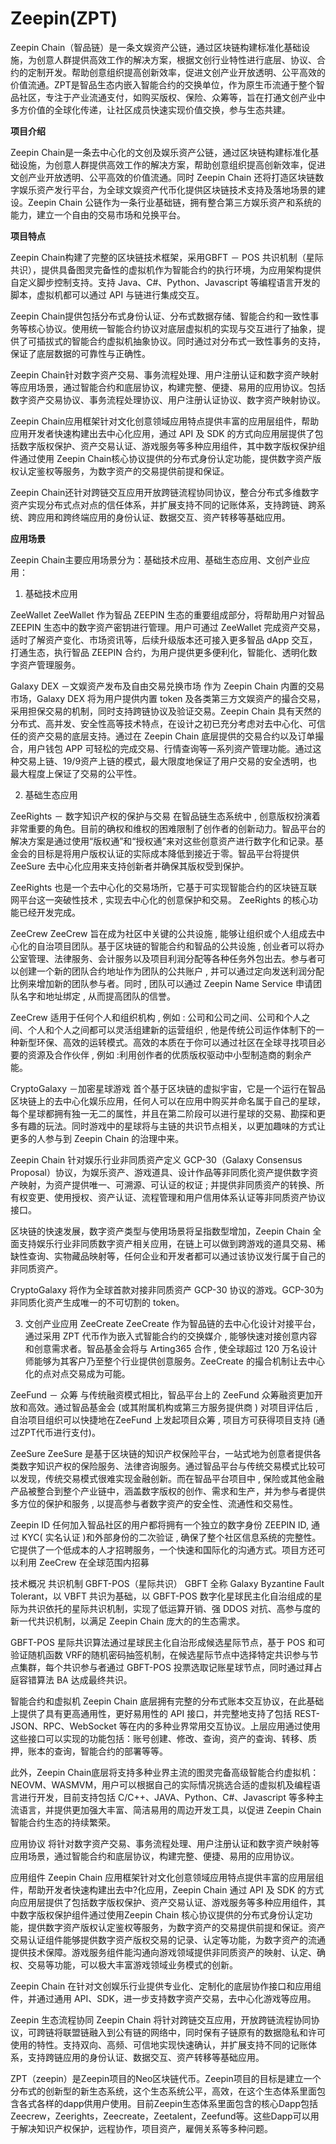 # Zeepin(ZPT)

Zeepin Chain（智品链）是一条文娱资产公链，通过区块链构建标准化基础设施，为创意人群提供高效工作的解决方案，根据文创行业特性进行底层、协议、合约的定制开发。帮助创意组织提高创新效率，促进文创产业开放透明、公平高效的价值流通。ZPT是智品生态内嵌入智能合约的交换单位，作为原生币流通于整个智品社区，专注于产业流通支付，如购买版权、保险、众筹等，旨在打通文创产业中多方价值的全球化传递，让社区成员快速实现价值交换，参与生态共建。

**项目介绍**

Zeepin Chain是一条去中心化的文创及娱乐资产公链，通过区块链构建标准化基础设施，为创意人群提供高效工作的解决方案，帮助创意组织提高创新效率，促进文创产业开放透明、公平高效的价值流通。同时 Zeepin Chain 还将打造区块链数字娱乐资产发行平台，为全球文娱资产代币化提供区块链技术支持及落地场景的建设。Zeepin Chain 公链作为一条行业基础链，拥有整合第三方娱乐资产和系统的能力，建立一个自由的交易市场和兑换平台。

**项目特点**

Zeepin Chain构建了完整的区块链技术框架，采用GBFT － POS 共识机制（星际共识），提供具备图灵完备性的虚拟机作为智能合约的执行环境，为应用架构提供自定义脚步控制支持。支持 Java、C#、Python、Javascript 等编程语言开发的脚本，虚拟机都可以通过 API 与链进行集成交互。

Zeepin Chain提供包括分布式身份认证、分布式数据存储、智能合约和一致性事务等核心协议。使用统一智能合约协议对底层虚拟机的实现与交互进行了抽象，提供了可插拔式的智能合约虚拟机抽象协议。同时通过对分布式一致性事务的支持，保证了底层数据的可靠性与正确性。

Zeepin Chain针对数字资产交易、事务流程处理、用户注册认证和数字资产映射等应用场景，通过智能合约和底层协议，构建完整、便捷、易用的应用协议。包括数字资产交易协议、事务流程处理协议、用户注册认证协议、数字资产映射协议。

Zeepin Chain应用框架针对文化创意领域应用特点提供丰富的应用层组件，帮助应用开发者快速构建出去中心化应用，通过 API 及 SDK 的方式向应用层提供了包括数字版权保护、资产交易认证、游戏服务等多种应用组件，其中数字版权保护组件通过使用 Zeepin Chain核心协议提供的分布式身份认定功能，提供数字资产版权认定鉴权等服务，为数字资产的交易提供前提和保证。

Zeepin Chain还针对跨链交互应用开放跨链流程协同协议，整合分布式多维数字资产实现分布式点对点的信任体系，并扩展支持不同的记账体系，支持跨链、跨系统、跨应用和跨终端应用的身份认证、数据交互、资产转移等基础应用。

**应用场景**

Zeepin Chain主要应用场景分为：基础技术应用、基础生态应用、文创产业应用：

1. 基础技术应用

ZeeWallet
ZeeWallet 作为智品 ZEEPIN 生态的重要组成部分，将帮助用户对智品 ZEEPIN 生态中的数字资产密钥进行管理。用户可通过 ZeeWallet 完成资产交易，适时了解资产变化、市场资讯等，后续升级版本还可接入更多智品 dApp 交互，打通生态，执行智品 ZEEPIN 合约，为用户提供更多便利化，智能化、透明化数字资产管理服务。

Galaxy DEX －文娱资产发布及自由交易兑换市场
作为 Zeepin Chain 内置的交易市场，Galaxy DEX 将为用户提供内置 token 及各类第三方文娱资产的撮合交易，采用担保交易的机制，同时支持跨链协议及验证交易。Zeepin Chain 具有天然的分布式、高并发、安全性高等技术特点，在设计之初已充分考虑对去中心化、可信任的资产交易的底层支持。通过在 Zeepin Chain 底层提供的交易合约以及订单撮合，用户钱包 APP 可轻松的完成交易、行情查询等一系列资产管理功能。通过这种交易上链、19/9资产上链的模式，最大限度地保证了用户交易的安全透明，也最大程度上保证了交易的公平性。

2. 基础生态应用

ZeeRights － 数字知识产权的保护与交易
在智品链生态系统中 , 创意版权扮演着非常重要的角色。目前的确权和维权的困难限制了创作者的创新动力。智品平台的解决方案是通过使用“版权通”和“授权通”来对这些创意资产进行数字化和记录。基金会的目标是将用户版权认证的实际成本降低到接近于零。智品平台将提供 ZeeSure 去中心化应用来支持创新者并确保其版权受到保护。

ZeeRights 也是一个去中心化的交易场所，它基于可实现智能合约的区块链互联网平台这一突破性技术 , 实现去中心化的创意保护和交易。 ZeeRights 的核心功能已经开发完成。

ZeeCrew
ZeeCrew 旨在成为社区中关键的公共设施 , 能够让组织或个人组成去中心化的自治项目团队。基于区块链的智能合约和智品的公共设施 , 创业者可以将办公室管理、法律服务、会计服务以及项目利润分配等各种任务外包出去。参与者可以创建一个新的团队合约地址作为团队的公共账户 , 并可以通过定向发送利润分配比例来增加新的团队参与者。同时 , 团队可以通过 Zeepin Name Service 申请团队名字和地址绑定 , 从而提高团队的信誉。

ZeeCrew 适用于任何个人和组织机构 , 例如 : 公司和公司之间、公司和个人之间、个人和个人之间都可以灵活组建新的运营组织 , 他是传统公司运作体制下的一种新型环保、高效的运转模式。高效的本质在于你可以通过社区在全球寻找项目必要的资源及合作伙伴 , 例如 :利用创作者的优质版权驱动中小型制造商的剩余产能。

CryptoGalaxy －加密星球游戏
首个基于区块链的虚拟宇宙，它是一个运行在智品区块链上的去中心化娱乐应用，任何人可以在应用中购买并命名属于自己的星球，每个星球都拥有独一无二的属性，并且在第二阶段可以进行星球的交易、勘探和更多有趣的玩法。同时游戏中的星球将与主链的共识节点相关，以更加趣味的方式让更多的人参与到 Zeepin Chain 的治理中来。

Zeepin Chain 针对娱乐行业非同质资产定义 GCP-30（Galaxy Consensus Proposal）协议，为娱乐资产、游戏道具、设计作品等非同质化资产提供数字资产映射，为资产提供唯一、可溯源、可认证的权证 ; 并提供非同质资产的转换、所有权变更、使用授权、资产认证、流程管理和用户信用体系认证等非同质资产协议接口。

区块链的快速发展，数字资产类型与使用场景将呈指数型增加，Zeepin Chain 全面支持娱乐行业非同质数字资产相关应用，在链上可以做到跨游戏的道具交易、稀缺性查询、实物藏品映射等，任何企业和开发者都可以通过该协议发行属于自己的非同质资产。

CryptoGalaxy 将作为全球首款对接非同质资产 GCP-30 协议的游戏。GCP-30为非同质化资产生成唯一的不可切割的 token。

3. 文创产业应用
ZeeCreate
ZeeCreate 作为智品链的去中心化设计对接平台，通过采用 ZPT 代币作为嵌入式智能合约的交换媒介 , 能够快速对接创意内容和创意需求者。智品基金会将与 Arting365 合作 , 使全球超过 120 万名设计师能够为其客户乃至整个行业提供创意服务。ZeeCreate 的撮合机制让去中心化的点对点交易成为可能。

ZeeFund － 众筹
与传统融资模式相比，智品平台上的 ZeeFund 众筹融资更加开放和高效。通过智品基金会 (或其附属机构或第三方服务提供商 ) 对项目评估后 , 自治项目组织可以快捷地在ZeeFund 上发起项目众筹 , 项目方可获得项目支持 (通过ZPT代币进行支付)。

ZeeSure
ZeeSure 是基于区块链的知识产权保险平台，一站式地为创意者提供各类数字知识产权的保险服务、法律咨询服务。通过智品平台与传统交易模式比较可以发现，传统交易模式很难实现金融创新。而在智品平台项目中 , 保险或其他金融产品被整合到整个产业链中，涵盖数字版权的创作、需求和生产，并为参与者提供多方位的保护和服务 , 以提高参与者数字资产的安全性、流通性和交易性。

Zeepin ID
任何加入智品社区的用户都将拥有一个独立的数字身份 ZEEPIN ID, 通过 KYC( 实名认证 )和外部身份的二次验证 , 确保了整个社区信息系统的完整性。它提供了一个低成本的人才招聘服务，一个快速和国际化的沟通方式。项目方还可以利用 ZeeCrew 在全球范围内招募

技术概况
共识机制 GBFT-POS（星际共识）
GBFT 全称 Galaxy Byzantine Fault Tolerant，以 VBFT 共识为基础，以 GBFT-POS 数字化星球民主化自治组成的星际为共识依托的星际共识机制，实现了低运算开销、强 DDOS 对抗、高参与度的新一代共识机制，以满足 Zeepin Chain 庞大的的生态需求。

GBFT-POS 星际共识算法通过星球民主化自治形成候选星际节点，基于 POS 和可验证随机函数 VRF的随机密码抽签机制，在候选星际节点中选择特定共识参与节点集群，每个共识参与者通过 GBFT-POS 投票选取记账星球节点，同时通过拜占庭容错算法 BA 达成最终共识。

智能合约和虚拟机
Zeepin Chain 底层拥有完整的分布式账本交互协议，在此基础上提供了具有更高通用性，更好易用性的 API 接口，并完整地支持了包括 REST-JSON、RPC、WebSocket 等在内的多种业界常用交互协议。上层应用通过使用这些接口可以实现的功能包括：账号创建、修改、查询，资产的查询、转移、质押，账本的查询，智能合约的部署等等。

此外，Zeepin Chain底层将支持多种业界主流的图灵完备高级智能合约虚拟机：NEOVM、WASMVM，用户可以根据自己的实际情况挑选合适的虚拟机及编程语言进行开发，目前支持包括 C/C++、JAVA、Python、C#、Javascript 等多种主流语言，并提供更加强大丰富、简洁易用的周边开发工具，以促进 Zeepin Chain 智能合约生态的持续繁荣。

应用协议
将针对数字资产交易、事务流程处理、用户注册认证和数字资产映射等应用场景，通过智能合约和底层协议，构建完整、便捷、易用的应用协议。

应用组件
Zeepin Chain 应用框架针对文化创意领域应用特点提供丰富的应用层组件，帮助开发者快速构建出去中?化应用，Zeepin Chain 通过 API 及 SDK 的方式向应用层提供了包括数字版权保护、资产交易认证、游戏服务等多种应用组件，其中数字版权保护组件通过使用Zeepin Chain 核心协议提供的分布式身份认定功能，提供数字资产版权认定鉴权等服务，为数字资产的交易提供前提和保证。资产交易认证组件能够提供数字资产版权交易的记录、认定等功能，为数字资产的流通提供技术保障。游戏服务组件能沟通向游戏领域提供非同质资产的映射、认定、确权、交易等功能，可以极大丰富游戏领域业务模式的创新。

Zeepin Chain 在针对文创娱乐行业提供专业化、定制化的底层协作接口和应用组件，并通过通用 API、SDK，进一步支持数字资产交易，去中心化游戏等应用。

Zeepin 生态流程协同
Zeepin Chain 将针对跨链交互应用，开放跨链流程协同协议，可跨链将联盟链融入到公有链的网络中，同时保有子链原有的数据隐私和许可使用的特性。支持双向、高频、可信地实现快速确认，并扩展支持不同的记账体系，支持跨链应用的身份认证、数据交互、资产转移等基础应用。

ZPT（zeepin）是Zeepin项目的Neo区块链代币。Zeepin项目的目标是建立一个分布式的创新型的新生态系统，这个生态系统公平，高效，在这个生态体系里面包含各式各样的dapp供用户使用。目前Zeepin生态体系里面包含的核心Dapp包括Zeecrew，Zeerights，Zeecreate，Zeetalent，Zeefund等。这些Dapp可以用于解决知识产权保护，远程协作，项目资产，雇佣关系等多种问题。
